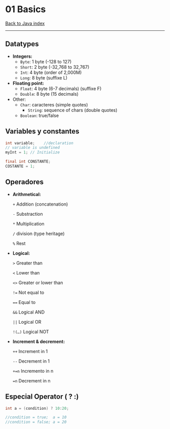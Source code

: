 # 01 Basics

[Back to Java index](../index.md)

---

## **Datatypes**

- **Integers:**
    - `Byte`: 1 byte (-128 to 127)
    - `Short`: 2 byte (-32,768 to 32,767)
    - `Int`: 4 byte (order of 2,000M)
    - `Long`: 8 byte (suffixe L)
- **Floating point:**
    - `Float`: 4 byte (6-7 decimals) (suffixe F)
    - `Double`: 8 byte (15 decimals)
- Other:
    - `Char`: caracteres (simple quotes)
        - `String`: sequence of chars (double quotes)
    - `Boolean`: true/false

## **Variables y constantes**

```java
int variable;    //declaration
// variable is undefined
myInt = 1; // Initialize

final int CONSTANTE;
COSTANTE = 1;
```

## **Operadores**

- **Arithmetical:**
    
    `+`	Addition (concatenation)
    
    `-`    Substraction
    
    `*`    Multiplication
    
    `/`	division (type heritage)
    
    `%`	Rest
    
- **Logical:**
    
    `>` 	Greater than
    
    `<`	Lower than
    
    `<>`	Greater or lower than
    
    `!=`	Not equal to
    
    `==`	Equal to
    
    `&&`	Logical AND
    
    `||`	Logical OR
    
    `!(…)`   Logical NOT 
    
- **Increment & decrement:**
    
    `++`	Increment in 1
    
    `--`	Decrement in 1
    
    `+=n` Incremento in n
    
    `=n`	Decrement in n
    

## Especial Operator ( ? :)

```java
int a = (condition) ? 10:20;

//condition = true;  a = 10
//condition = false; a = 20
```